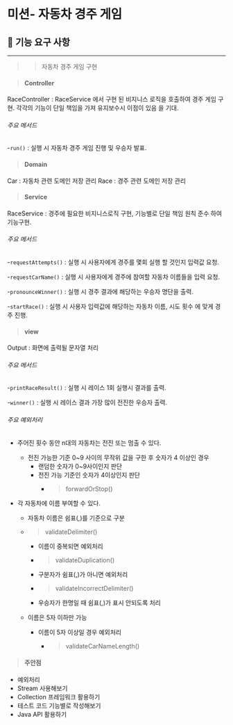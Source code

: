 
#   미션- 자동차 경주 게임

## 🚀 기능 요구 사항

----

> >자동차 경주 게임 구현




>#### Controller

RaceController : RaceService 에서 구현 된 비지니스 로직을 호출하여 경주 게임 구현. 각각의 기능이 단일 책임을 가져 유지보수시 이점이 있음 을 기대.

###### 주요 메서드

-``run()`` : 실행 시 자동차 경주 게임 진행 및 우승자 발표.


>#### Domain

Car : 자동차 관련 도메인 저장 관리
Race : 경주 관련 도메인 저장 관리

>#### Service

RaceService : 경주에 필요한 비지니스로직 구현, 기능별로 단일 책임 원칙 준수 하여 기능구현.

###### 주요 메서드

-``requestAttempts()`` : 실행 시 사용자에게 경주를 몇회 실행 할 것인지 입력값 요청.

-``requestCarName()`` : 실행 시 사용자에게 경주에 참여할 자동차 이름들을 입력 요청.

-``pronounceWinner()`` : 실행 시 경주 결과에 해당하는 우승자 명단을 출력.

-``startRace()`` : 실행 시 사용자 입력값에 해당하는 자동차 이름, 시도 횟수 에 맞게 경주 진행.

>#### view

Output : 화면에 출력될 문자열 처리

###### 주요 메서드

-``printRaceResult()`` : 실행 시 레이스 1회 실행시 결과를 출력.

-``winner()`` : 실행 시 레이스 결과 가장 많이 전진한 우승자 출력.


###### 주요 예외처리


-   주어진 횟수 동안 n대의 자동차는 전진 또는 멈출 수 있다.
    
    - 전진 가능한 기준 0~9 사이의 무작위 값을 구한 후 숫자가 4 이상인 경우
      - 랜덤한 숫자가 0~9사이인지 판단
      - 전진 가능 기준인 숫자가 4이상인지 판단
        - >forwardOrStop()



- 각 자동차에 이름 부여할 수 있다.
  - 자동차 이름은 쉼표(,)를 기준으로 구분
  - >validateDelimiter()
    - 이름이 중복되면 예외처리
    - > validateDuplication()
    - 구분자가 쉼표(,)가 아니면 예외처리
    - > validateIncorrectDelimiter()
    - 우승자가 한명일 때 쉼표(,)가 표시 안되도록 처리



  - 이름은 5자 이하만 가능
    - 이름이 5자 이상일 경우 예외처리
      - >validateCarNameLength()

>#### 주안점
-   예외처리
-   Stream 사용해보기
-   Collection 프레임워크 활용하기
-   테스트 코드 기능별로 작성해보기
-   Java API 활용하기